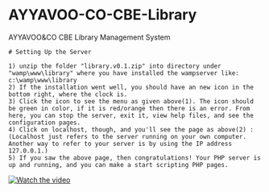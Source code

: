 # AYYAVOO-CO-CBE-Library
AYYAVOO&amp;CO CBE Library Management System

````
# Setting Up the Server

1) unzip the folder "library.v0.1.zip" into directory under "wamp\www\library" where you have installed the wampserver like: c:\wamp\www\library
2) If the installation went well, you should have an new icon in the bottom right, where the clock is.
3) Click the icon to see the menu as given above(1). The icon should be green in color, if it is red/orange then there is an error. From here, you can stop the server, exit it, view help files, and see the configuration pages.
4) Click on localhost, though, and you'll see the page as above(2) : (Localhost just refers to the server running on your own computer. Another way to refer to your server is by using the IP address 127.0.0.1.)
5) If you saw the above page, then congratulations! Your PHP server is up and running, and you can make a start scripting PHP pages.
````
[![Watch the video](https://i.imgur.com/vKb2F1B.png)](https://youtu.be/vt5fpE0bzSY)

